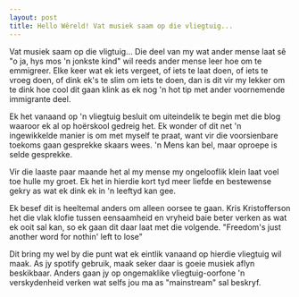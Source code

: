 ```yaml
---
layout: post
title: Hello Wêreld! Vat musiek saam op die vliegtuig...
---
```

Vat musiek saam op die vligtuig... 
Die deel van my wat ander mense laat sê "o ja, hys mos 'n jonkste kind" wil reeds ander mense leer hoe om te emmigreer. Elke keer wat ek iets vergeet, of iets te laat doen, of iets te vroeg doen, of dink ek's te slim om iets te doen, dan is dit vir my lekker om te dink hoe cool dit gaan klink as ek nog 'n hot tip met ander voornemende immigrante deel. 

Ek het vanaand op 'n vliegtuig besluit om uiteindelik te begin met die blog waaroor ek al op hoërskool gedreig het. Ek wonder of dit net 'n ingewikkelde manier is om met myself te praat, want vir die voorsienbare toekoms gaan gesprekke skaars wees. 'n Mens kan bel, maar oproepe is selde gesprekke. 

Vir die laaste paar maande het al my mense my ongelooflik klein laat voel toe hulle my groet. Ek het in hierdie kort tyd meer liefde en bestewense gekry as wat ek dink ek in 'n leeftyd kan gee. 

Ek besef dit is heeltemal anders om alleen oorsee te gaan. Kris Kristofferson het die vlak klofie tussen eensaamheid en vryheid baie beter verken as wat ek ooit sal kan, so ek gaan dit daar laat met die volgende. "Freedom's just another word for nothin' left to lose" 

Dit bring my wel by die punt wat ek eintlik vanaand op hierdie vliegtuig wil maak. As jy spotify gebruik, maak seker daar is goeie musiek aflyn beskikbaar. Anders gaan jy op ongemaklike vliegtuig-oorfone 'n verskydenheid verken wat selfs jou ma as "mainstream" sal beskryf.
